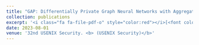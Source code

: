 ```yaml
---
title: "GAP: Differentially Private Graph Neural Networks with Aggregation Perturbation"
collection: publications
excerpt: '<i class="fa fa-file-pdf-o" style="color:red"></i>[<font color="red">Paper</font>](https://arxiv.org/pdf/2203.00949.pdf) <i class="fa fa-github" style="color:green"></i>[<font color="green">Code</font>](https://github.com/sisaman/GAP)'
date: 2023-08-01
venue: '32nd USENIX Security. <b> (USENIX Security)</b>'
---
```

